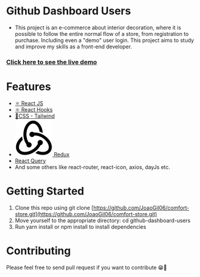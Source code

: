 # Github Dashboard Users

- This project is an e-commerce about interior decoration, where it is possible to follow the entire normal flow of a store, from registration to purchase. Including even a "demo" user login. This project aims to study and improve my skills as a front-end developer.

### [Click here to see the live demo](comfort-store-8tmtdhrzn-joao-gils-projects.vercel.app)

# Features

- [⚛ React JS](https://react.dev/)
- [⚛ React Hooks](https://react.dev/reference/react/hooks)
- [💅CSS - Tailwind](https://tailwindcss.com/)
- [![Alt text](image.png) Redux](https://redux.js.org/)
- [React Query](https://tanstack.com/query/latest/docs/react/overview)
- And some others like react-router, react-icon, axios, dayJs etc.

# Getting Started

1. Clone this repo using git clone [https://github.com/JoaoGil06/comfort-store.git](https://github.com/JoaoGil06/comfort-store.git)
1. Move yourself to the appropriate directory: cd github-dashboard-users
1. Run yarn install or npm install to install dependencies

# Contributing

Please feel free to send pull request if you want to contribute 😁🚀
